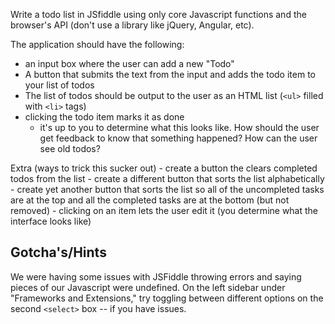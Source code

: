 Write a todo list in JSfiddle using only core Javascript functions and the browser's API (don't use a library like jQuery, Angular, etc).

The application should have the following:

- an input box where the user can add a new "Todo"
- A button that submits the text from the input and adds the todo item to your list of todos
- The list of todos should be output to the user as an HTML list (`<ul>` filled with `<li>` tags)
- clicking the todo item marks it as done
    - it's up to you to determine what this looks like. How should the user get feedback to know that something happened? How can the user see old todos?

Extra (ways to trick this sucker out)
    - create a button the clears completed todos from the list
    - create a different button that sorts the list alphabetically
    - create yet another button that sorts the list so all of the uncompleted tasks are at the top and all the completed tasks are at the bottom (but not removed)
    - clicking on an item lets the user edit it (you determine what the interface looks like)

## Gotcha's/Hints

We were having some issues with JSFiddle throwing errors and saying pieces of our Javascript were undefined. On the left sidebar under "Frameworks and Extensions," try toggling between different options on the second `<select>` box -- if you have issues.